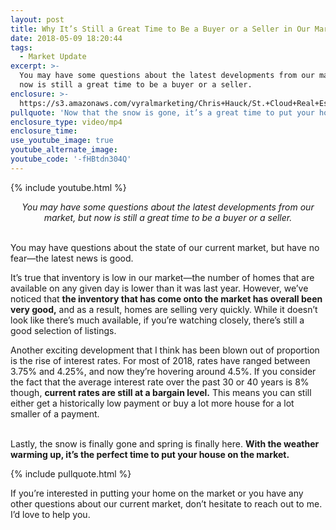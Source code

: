 ```yaml
---
layout: post
title: Why It’s Still a Great Time to Be a Buyer or a Seller in Our Market
date: 2018-05-09 18:20:44
tags:
  - Market Update
excerpt: >-
  You may have some questions about the latest developments from our market, but
  now is still a great time to be a buyer or a seller.
enclosure: >-
  https://s3.amazonaws.com/vyralmarketing/Chris+Hauck/St.+Cloud+Real+Estate-+A+quick+update+on+our+St.+Cloud+market.mp4
pullquote: 'Now that the snow is gone, it’s a great time to put your home on the market.'
enclosure_type: video/mp4
enclosure_time:
use_youtube_image: true
youtube_alternate_image:
youtube_code: '-fHBtdn304Q'
---
```


{% include youtube.html %}

<center><em>You may have some questions about the latest developments from our market, but now is still a great time to be a buyer or a seller.</em></center>

<center>&nbsp;</center>

You may have questions about the state of our current market, but have no fear—the latest news is good.

It’s true that inventory is low in our market—the number of homes that are available on any given day is lower than it was last year. However, we’ve noticed that **the inventory that has come onto the market has overall been very good,** and as a result, homes are selling very quickly. While it doesn’t look like there’s much available, if you’re watching closely, there’s still a good selection of listings.

Another exciting development that I think has been blown out of proportion is the rise of interest rates. For most of 2018, rates have ranged between 3.75% and 4.25%, and now they’re hovering around 4.5%. If you consider the fact that the average interest rate over the past 30 or 40 years is 8% though, **current rates are still at a bargain level.** This means you can still either get a historically low payment or buy a lot more house for a lot smaller of a payment.

<br>Lastly, the snow is finally gone and spring is finally here. **With the weather warming up, it’s the perfect time to put your house on the market.**

{% include pullquote.html %}

If you’re interested in putting your home on the market or you have any other questions about our current market, don’t hesitate to reach out to me. I’d love to help you.